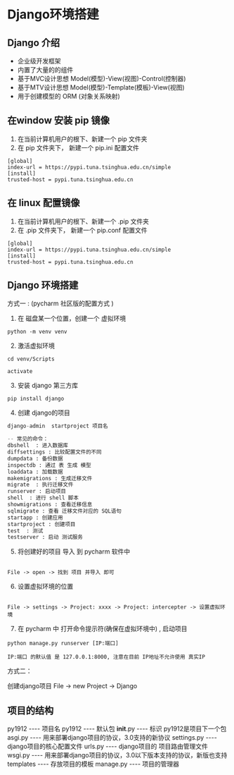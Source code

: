 # Django环境搭建

## Django 介绍 
- 企业级开发框架
- 内置了大量的的组件
- 基于MVC设计思想 Model(模型)-View(视图)-Control(控制器)
- 基于MTV设计思想 Model(模型)-Template(模板)-View(视图)
- 用于创建模型的 ORM (对象关系映射)

## 在window 安装 pip 镜像

1. 在当前计算机用户的根下、新建一个 pip 文件夹
2. 在 pip 文件夹下， 新建一个 pip.ini 配置文件 

```
[global] 
index-url = https://pypi.tuna.tsinghua.edu.cn/simple
[install]
trusted-host = pypi.tuna.tsinghua.edu.cn
```

## 在 linux 配置镜像 

1. 在当前计算机用户的根下、新建一个 .pip 文件夹
2. 在 .pip 文件夹下， 新建一个 pip.conf 配置文件 
```
[global] 
index-url = https://pypi.tuna.tsinghua.edu.cn/simple
[install]
trusted-host = pypi.tuna.tsinghua.edu.cn
```

## Django 环境搭建 

方式一 : (pycharm 社区版的配置方式 )

1. 在 磁盘某一个位置，创建一个 虚拟环境 

```
python -m venv venv
```

2. 激活虚拟环境 

```
cd venv/Scripts

activate
```

3. 安装 django 第三方库

```
pip install django
```

4. 创建 django的项目 

```python
django-admin  startproject 项目名 

-- 常见的命令：
dbshell  : 进入数据库
diffsettings : 比较配置文件的不同
dumpdata : 备份数据
inspectdb : 通过 表 生成 模型 
loaddata : 加载数据
makemigrations : 生成迁移文件 
migrate  : 执行迁移文件
runserver : 启动项目 
shell  : 进行 shell 脚本 
showmigrations : 查看迁移信息
sqlmigrate : 查看 迁移文件对应的 SQL语句
startapp : 创建应用
startproject : 创建项目 
test  : 测试
testserver : 启动 测试服务

```

5. 将创建好的项目 导入 到 pycharm 软件中 

```

File -> open -> 找到 项目 并导入 即可 

```

6. 设置虚拟环境的位置 

```

File -> settings -> Project: xxxx -> Project: intercepter -> 设置虚拟环境

```

7. 在 pycharm 中 打开命令提示符(确保在虚拟环境中) , 启动项目

```
python manage.py runserver [IP:端口]

IP:端口 的默认值 是 127.0.0.1:8000, 注意在目前 IP地址不允许使用 真实IP

```


方式二：

创建django项目 
File -> new Project -> Django 


## 项目的结构
py1912							  ---- 项目名
   py1912                         ---- 默认包
	   __init__.py                ---- 标识 py1912是项目下一个包
	   asgi.py                    ---- 用来部署django项目的协议，3.0支持的新协议
	   settings.py                ---- django项目的核心配置文件
	   urls.py                    ---- django项目的  项目路由管理文件
	   wsgi.py                    ---- 用来部署django项目的协议，3.0以下版本支持的协议，新版也支持
   templates				      ---- 存放项目的模板
   manage.py					  ---- 项目的管理器
